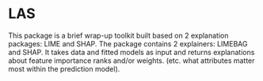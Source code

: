 # LAS
This package is a brief wrap-up toolkit built based on 2 explanation packages: LIME and SHAP. The package contains 2 explainers: LIMEBAG and SHAP. It takes data and fitted models as input and returns explanations about feature importance ranks and/or weights. (etc. what attributes matter most within the prediction model).

